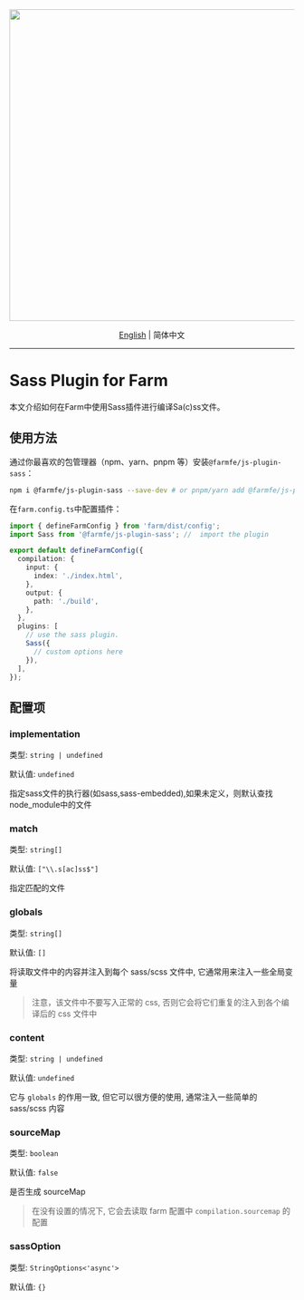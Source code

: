 <div align="center">
  <a href="https://github.com/farm-fe/farm">
  <img src="../../assets/logo.png" width="550" />
  </a>
  <p>
    <a href="https://github.com/farm-fe/farm/blob/main/js-plugins/sass/README.md">English</a> |
    <span>简体中文</span>
</div>

---

# Sass Plugin for Farm

本文介绍如何在Farm中使用Sass插件进行编译Sa(c)ss文件。

## 使用方法


通过你最喜欢的包管理器（npm、yarn、pnpm 等）安装`@farmfe/js-plugin-sass`：

```bash
npm i @farmfe/js-plugin-sass --save-dev # or pnpm/yarn add @farmfe/js-plugin-sass -D
```

在`farm.config.ts`中配置插件：

```ts
import { defineFarmConfig } from 'farm/dist/config';
import Sass from '@farmfe/js-plugin-sass'; //  import the plugin

export default defineFarmConfig({
  compilation: {
    input: {
      index: './index.html',
    },
    output: {
      path: './build',
    },
  },
  plugins: [
    // use the sass plugin.
    Sass({
      // custom options here
    }),
  ],
});
```

## 配置项
### implementation

类型: `string | undefined`

默认值: `undefined`

指定sass文件的执行器(如sass,sass-embedded),如果未定义，则默认查找node_module中的文件

### match

类型: `string[]`

默认值: `["\\.s[ac]ss$"]`

指定匹配的文件

### globals

类型: `string[]`

默认值: `[]`

将读取文件中的内容并注入到每个 sass/scss 文件中, 它通常用来注入一些全局变量

> 注意，该文件中不要写入正常的 css, 否则它会将它们重复的注入到各个编译后的 css 文件中

### content

类型: `string | undefined`

默认值: `undefined`

它与 `globals` 的作用一致, 但它可以很方便的使用, 通常注入一些简单的 sass/scss 内容

### sourceMap

类型: `boolean`

默认值: `false`

是否生成 sourceMap

> 在没有设置的情况下, 它会去读取 farm 配置中 `compilation.sourcemap` 的配置

### sassOption

类型: `StringOptions<'async'>`

默认值: `{}`
